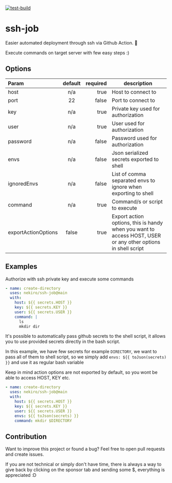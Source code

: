 [![test-build](https://github.com/nekiro/ssh-job/actions/workflows/test-build.yml/badge.svg)](https://github.com/nekiro/ssh-job/actions/workflows/test-build.yml)

# ssh-job

Easier automated deployment through ssh via Github Action. 🚀

Execute commands on target server with few easy steps :)

## Options

| Param               | default | required | description                                                                                                  |
| :------------------ | :-----: | -------: | ------------------------------------------------------------------------------------------------------------ |
| host                |   n/a   |     true | Host to connect to                                                                                           |
| port                |   22    |    false | Port to connect to                                                                                           |
| key                 |   n/a   |     true | Private key used for authorization                                                                           |
| user                |   n/a   |     true | User used for authorization                                                                                  |
| password            |   n/a   |    false | Password used for authorization                                                                              |
| envs                |   n/a   |    false | Json serialized secrets exported to shell                                                                    |
| ignoredEnvs         |   n/a   |    false | List of comma separated envs to ignore when exporting to shell                                               |
| command             |   n/a   |     true | Command/s or script to execute                                                                               |
| exportActionOptions |  false  |     true | Export action options, this is handy when you want to access HOST, USER or any other options in shell script |

## Examples

Authorize with ssh private key and execute some commands

```yml
- name: create-directory
  uses: nekiro/ssh-job@main
  with:
    host: ${{ secrets.HOST }}
    key: ${{ secrets.KEY }}
    user: ${{ secrets.USER }}
    command: |
      ls
      mkdir dir
```

It's possible to automatically pass github secrets to the shell script, it allows you to use provided secrets directly in the bash script.

In this example, we have few secrets for example `DIRECTORY`, we want to pass all of them to shell script, so we simply add `envs: ${{ toJson(secrets) }}` and use it as regular bash variable

Keep in mind action options are not exported by default, so you wont be able to access HOST, KEY etc.

```yml
- name: create-directory
  uses: nekiro/ssh-job@main
  with:
    host: ${{ secrets.HOST }}
    key: ${{ secrets.KEY }}
    user: ${{ secrets.USER }}
    envs: ${{ toJson(secrets) }}
    command: mkdir $DIRECTORY
```

## Contribution
Want to improve this project or found a bug? Feel free to open pull requests and create issues.

If you are not technical or simply don't have time, there is always a way to give back by clicking on the sponsor tab and sending some $, everything is appreciated :D
